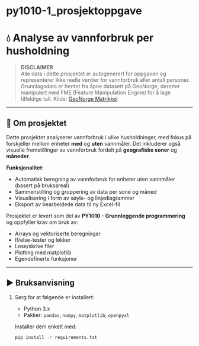 # py1010-1_prosjektoppgave

# 💧 Analyse av vannforbruk per husholdning

> **DISCLAIMER**  
> Alle data i dette prosjektet er autogenerert for oppgaven og representerer ikke reelle verdier for vannforbruk eller antall personer.  
> Grunnlagsdata er hentet fra åpne datasett på GeoNorge, deretter manipulert med FME (Feature Manipulation Engine) for å lage tilfeldige tall. 
> Kilde: [GeoNorge Matrikkel](https://kartkatalog.geonorge.no/metadata?text=matrikkel)

---

## 📌 Om prosjektet

Dette prosjektet analyserer vannforbruk i ulike husholdninger, med fokus på forskjeller mellom enheter **med** og **uten** vannmåler. Det inkluderer også visuelle fremstillinger av vannforbruk fordelt på **geografiske soner** og **måneder**.

**Funksjonalitet:**
- Automatisk beregning av vannforbruk for enheter uten vannmåler (basert på bruksareal)
- Sammenstilling og gruppering av data per sone og måned
- Visualisering i form av søyle- og linjediagrammer
- Eksport av bearbeidede data til ny Excel-fil

Prosjektet er levert som del av **PY1010 - Grunnleggende programmering** og oppfyller krav om bruk av:
- Arrays og vektoriserte beregninger
- If/else-tester og løkker
- Lese/skrive filer
- Plotting med matplotlib
- Egendefinerte funksjoner

---

## ▶️ Bruksanvisning

1. Sørg for at følgende er installert:
   - Python 3.x
   - Pakker: `pandas`, `numpy`, `matplotlib`, `openpyxl`

   Installer dem enkelt med:
   ```bash
   pip install -r requirements.txt
